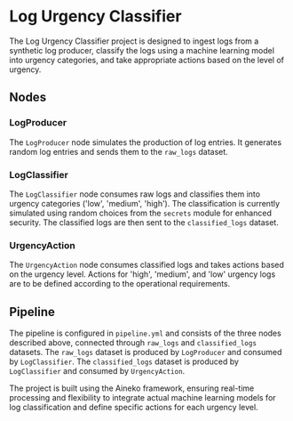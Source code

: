 # Log Urgency Classifier

The Log Urgency Classifier project is designed to ingest logs from a synthetic log producer, classify the logs using a machine learning model into urgency categories, and take appropriate actions based on the level of urgency.

## Nodes

### LogProducer
The `LogProducer` node simulates the production of log entries. It generates random log entries and sends them to the `raw_logs` dataset.

### LogClassifier
The `LogClassifier` node consumes raw logs and classifies them into urgency categories ('low', 'medium', 'high'). The classification is currently simulated using random choices from the `secrets` module for enhanced security. The classified logs are then sent to the `classified_logs` dataset.

### UrgencyAction
The `UrgencyAction` node consumes classified logs and takes actions based on the urgency level. Actions for 'high', 'medium', and 'low' urgency logs are to be defined according to the operational requirements.

## Pipeline
The pipeline is configured in `pipeline.yml` and consists of the three nodes described above, connected through `raw_logs` and `classified_logs` datasets. The `raw_logs` dataset is produced by `LogProducer` and consumed by `LogClassifier`. The `classified_logs` dataset is produced by `LogClassifier` and consumed by `UrgencyAction`.

The project is built using the Aineko framework, ensuring real-time processing and flexibility to integrate actual machine learning models for log classification and define specific actions for each urgency level.